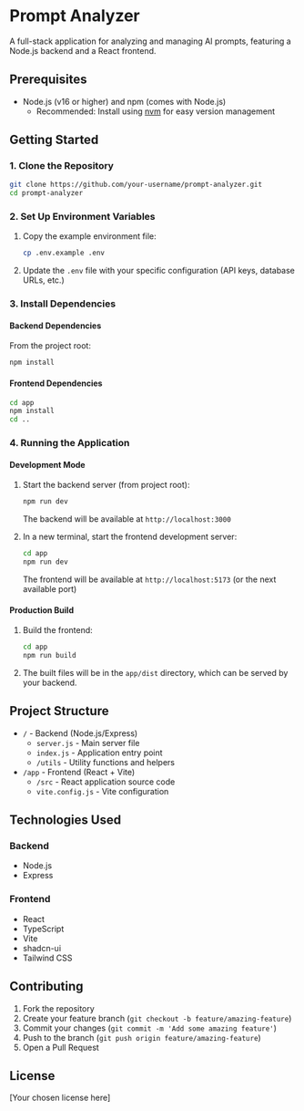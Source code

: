 # Prompt Analyzer

A full-stack application for analyzing and managing AI prompts, featuring a Node.js backend and a React frontend.

## Prerequisites

- Node.js (v16 or higher) and npm (comes with Node.js)
  - Recommended: Install using [nvm](https://github.com/nvm-sh/nvm#installing-and-updating) for easy version management

## Getting Started

### 1. Clone the Repository

```bash
git clone https://github.com/your-username/prompt-analyzer.git
cd prompt-analyzer
```

### 2. Set Up Environment Variables

1. Copy the example environment file:
   ```bash
   cp .env.example .env
   ```
2. Update the `.env` file with your specific configuration (API keys, database URLs, etc.)

### 3. Install Dependencies

#### Backend Dependencies
From the project root:
```bash
npm install
```

#### Frontend Dependencies
```bash
cd app
npm install
cd ..
```

### 4. Running the Application

#### Development Mode

1. Start the backend server (from project root):
   ```bash
   npm run dev
   ```
   The backend will be available at `http://localhost:3000`

2. In a new terminal, start the frontend development server:
   ```bash
   cd app
   npm run dev
   ```
   The frontend will be available at `http://localhost:5173` (or the next available port)

#### Production Build

1. Build the frontend:
   ```bash
   cd app
   npm run build
   ```

2. The built files will be in the `app/dist` directory, which can be served by your backend.

## Project Structure

- `/` - Backend (Node.js/Express)
  - `server.js` - Main server file
  - `index.js` - Application entry point
  - `/utils` - Utility functions and helpers
- `/app` - Frontend (React + Vite)
  - `/src` - React application source code
  - `vite.config.js` - Vite configuration

## Technologies Used

### Backend
- Node.js
- Express

### Frontend
- React
- TypeScript
- Vite
- shadcn-ui
- Tailwind CSS

## Contributing

1. Fork the repository
2. Create your feature branch (`git checkout -b feature/amazing-feature`)
3. Commit your changes (`git commit -m 'Add some amazing feature'`)
4. Push to the branch (`git push origin feature/amazing-feature`)
5. Open a Pull Request

## License

[Your chosen license here]
